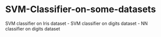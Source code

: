 # SVM-Classifier-on-some-datasets
SVM classifier on Iris dataset - SVM classifier on digits dataset - NN classifier on digits dataset
